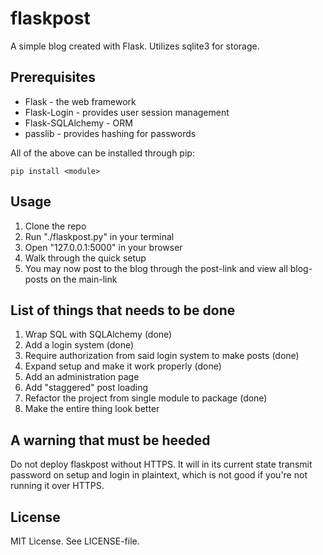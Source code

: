 # flaskpost
A simple blog created with Flask. Utilizes sqlite3 for storage.

## Prerequisites
* Flask - the web framework
* Flask-Login - provides user session management
* Flask-SQLAlchemy - ORM
* passlib - provides hashing for passwords

All of the above can be installed through pip:

    pip install <module>

## Usage
1. Clone the repo
2. Run "./flaskpost.py" in your terminal
3. Open "127.0.0.1:5000" in your browser
4. Walk through the quick setup
5. You may now post to the blog through the post-link and view all blog-posts on
   the main-link

## List of things that needs to be done
1. Wrap SQL with SQLAlchemy (done)
2. Add a login system (done)
3. Require authorization from said login system to make posts (done)
4. Expand setup and make it work properly (done)
5. Add an administration page
6. Add "staggered" post loading
7. Refactor the project from single module to package (done)
8. Make the entire thing look better

## A warning that must be heeded
Do not deploy flaskpost without HTTPS. It will in its current state transmit
password on setup and login in plaintext, which is not good if you're not
running it over HTTPS.

## License
MIT License. See LICENSE-file.
